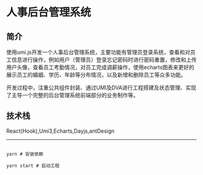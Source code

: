 # 人事后台管理系统

## 简介

使用umi.js开发一个人事后台管理系统，主要功能有管理员登录系统，查看和对员工信息进行操作，例如用户（管理员）登录忘记密码时进行密码重置，修改和上传用户头像，查看员工考勤情况，对员工完成调薪操作，使用echarts图表来更好的展示员工的婚姻、学历、年龄等分布情况，以及新增和删除员工等众多功能。

开发过程中，注重公共组件封装、通过UMI及DVA进行工程搭建及状态管理、实现了主导一个完整的后台管理系统前端部分的业务制作等。

## 技术栈 
React(Hook),Umi3,Echarts,Dayjs,antDesign


***********************************************


```shell

yarn # 安装依赖

yarn start # 启动工程

```